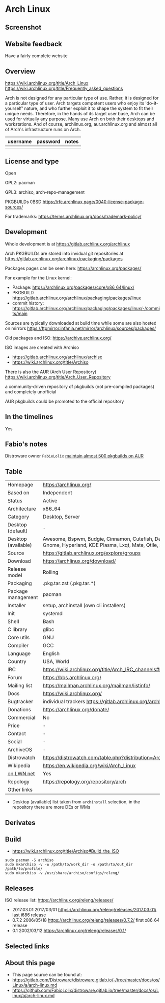 # Arch Linux

## Screenshot


## Website feedback

Have a fairly complete website

## Overview

<https://wiki.archlinux.org/title/Arch_Linux>
<https://wiki.archlinux.org/title/Frequently_asked_questions>

Arch is not designed for any particular type of use. Rather, it is designed for a particular type of user. Arch targets competent users who enjoy its 'do-it-yourself' nature, and who further exploit it to shape the system to fit their unique needs. Therefore, in the hands of its target user base, Arch can be used for virtually any purpose. Many use Arch on both their desktops and workstations. And of course, archlinux.org, aur.archlinux.org and almost all of Arch's infrastructure runs on Arch.


| username | password | notes |
|----------|----------|-------|
|  |  |  |


## License and type

Open

GPL2: pacman

GPL3: archiso, arch-repo-management

PKGBUILDs 0BSD <https://rfc.archlinux.page/0040-license-package-sources/>

For trademarks: <https://terms.archlinux.org/docs/trademark-policy/>

## Development

Whole development is at <https://gitlab.archlinux.org/archlinux>

Arch PKGBUILDs are stored into invidual git repositories at <https://gitlab.archlinux.org/archlinux/packaging/packages>

Packages pages can be seen here: <https://archlinux.org/packages/>

For example for the Linux kernel:

* Package: <https://archlinux.org/packages/core/x86_64/linux/>
* PKGBUILD <https://gitlab.archlinux.org/archlinux/packaging/packages/linux>
* commit history: <https://gitlab.archlinux.org/archlinux/packaging/packages/linux/-/commits/main>

Sources are typically downloaded at build time while some are also hosted on mirrors <https://ftpmirror.infania.net/mirror/archlinux/sources/packages/>

Old packages and ISO: <https://archive.archlinux.org/>

ISO images are created with Archiso

* <https://gitlab.archlinux.org/archlinux/archiso>
* <https://wiki.archlinux.org/title/Archiso>


There is also the AUR (Arch User Repository) <https://wiki.archlinux.org/title/Arch_User_Repository>

a community-driven repository of pkgbuilds (not pre-compiled packages) and completely unofficial

AUR pkgbuilds could be promoted to the official repository


## In the timelines

Yes


## Fabio's notes

Distroware owner `FabioLolix` [maintain almost 500 pkgbuilds on AUR](https://aur.archlinux.org/packages?O=0&SeB=M&K=FabioLolix&outdated=&SB=l&SO=d&PP=50&submit=Go)


## Table

|                       |  |
|-----------------------|--|
| Homepage              | <https://archlinux.org/> |
| Based on              | Independent |
| Status                | Active |
| Architecture          | x86_64 |
| Category              | Desktop, Server |
| Desktop (default)     | - |
| Desktop (available)   | Awesome, Bspwm, Budgie, Cinnamon, Cutefish, Deepin, Enlightenment, Gnome, Hyperland, KDE Plasma, Lxqt, Mate, Qtile, Sway, Xfce4, i3-wm |
| Source                | <https://gitlab.archlinux.org/explore/groups> |
| Download              | <https://archlinux.org/download/> |
| Release model         | Rolling |
| Packaging             | .pkg.tar.zst (.pkg.tar.*) |
| Package management    | pacman |
| Installer             | setup, archinstall (own cli installers) |
| Init                  | systemd |
| Shell                 | Bash |
| C library             | glibc |
| Core utils            | GNU |
| Compiler              | GCC |
| Language              | English |
| Country               | USA, World |
| IRC                   | <https://wiki.archlinux.org/title/Arch_IRC_channels#Libera_Chat_group_contacts> |
| Forum                 | <https://bbs.archlinux.org/> |
| Mailing list          | <https://mailman.archlinux.org/mailman/listinfo/> |
| Docs                  | <https://wiki.archlinux.org/> |
| Bugtracker            | individual trackers <https://gitlab.archlinux.org/archlinux/packaging/packages> |
| Donations             | <https://archlinux.org/donate/> |
| Commercial            | No |
| Price                 | - |
| Contact               | - |
| Social                | - |
| ArchiveOS             | - |
| Distrowatch           | <https://distrowatch.com/table.php?distribution=Arch> |
| Wikipedia             | <https://en.wikipedia.org/wiki/Arch_Linux> |
| [on LWN.net](https://lwn.net/Distributions/) | Yes |
| Repology              | <https://repology.org/repository/arch> |
| Other links           | <br> |

* Desktop (available) list taken from `archinstall` selection, in the repository there are more DEs or WMs

## Derivates



## Build

* <https://wiki.archlinux.org/title/Archiso#Build_the_ISO>

```
sudo pacman -S archiso
sudo mkarchiso -v -w /path/to/work_dir -o /path/to/out_dir /path/to/profile/
sudo mkarchiso -v /usr/share/archiso/configs/releng/
```


## Releases

ISO release list: <https://archlinux.org/releng/releases/>

* 2017.03.01 2017/03/01 <https://archlinux.org/releng/releases/2017.03.01/> last i686 release
* 0.7.2 2006/05/18 <https://archlinux.org/releng/releases/0.7.2/> first x86_64 release
* 0.1 2002/03/12 <https://archlinux.org/releng/releases/0.1/>


## Selected links



## About this page


* This page source can be found at:
* <https://gitlab.com/Distroware/distroware.gitlab.io/-/tree/master/docs/os/Linux/a/arch-linux.md>
* <https://github.com/FabioLolix/distroware.gitlab.io/tree/master/docs/os/Linux/a/arch-linux.md>
